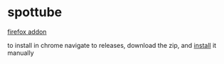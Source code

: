 # spottube

[firefox addon](https://addons.mozilla.org/en-US/firefox/addon/spottube/)

to install in chrome navigate to releases, download the zip, and [install](https://duckduckgo.com/?q=how+to+install+extension+from+zip+in+chrome&ia=web) it manually
